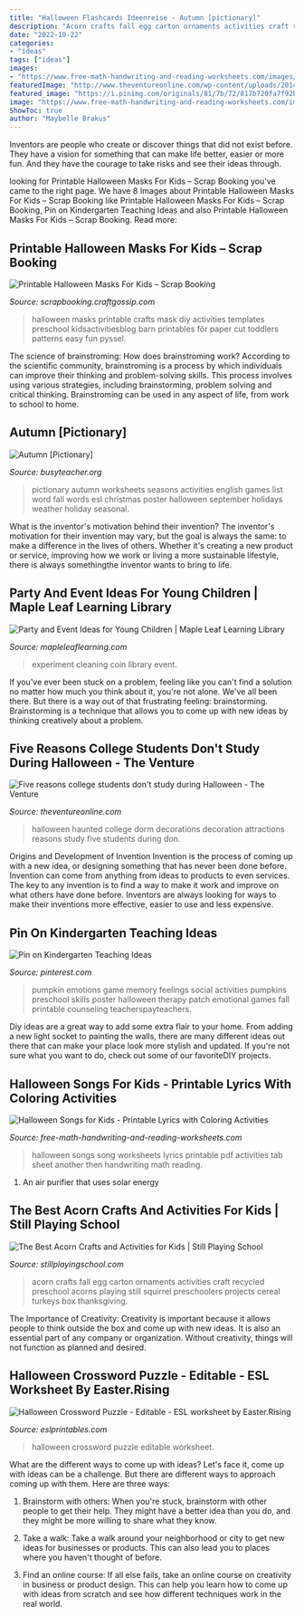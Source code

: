 ```yaml
---
title: "Halloween Flashcards Ideenreise - Autumn [pictionary]"
description: "Acorn crafts fall egg carton ornaments activities craft recycled preschool acorns playing still squirrel preschoolers projects cereal turkeys box thanksgiving"
date: "2022-10-22"
categories:
- "ideas"
tags: ["ideas"]
images:
- "https://www.free-math-handwriting-and-reading-worksheets.com/images/halloween-songs-for-kids-3.jpg"
featuredImage: "http://www.theventureonline.com/wp-content/uploads/2014/10/college-haunted-dorm-room-decoration-halloween.jpg"
featured_image: "https://i.pinimg.com/originals/81/7b/72/817b720fa7f92bfe522ec409327ce87b.jpg"
image: "https://www.free-math-handwriting-and-reading-worksheets.com/images/halloween-songs-for-kids-3.jpg"
ShowToc: true
author: "Maybelle Brakus"
---
```



Inventors are people who create or discover things that did not exist before. They have a vision for something that can make life better, easier or more fun. And they have the courage to take risks and see their ideas through.

	

		
looking for Printable Halloween Masks For Kids – Scrap Booking you've came to the right page. We have 8 Images about Printable Halloween Masks For Kids – Scrap Booking like Printable Halloween Masks For Kids – Scrap Booking, Pin on Kindergarten Teaching Ideas and also Printable Halloween Masks For Kids – Scrap Booking. Read more:
		
    
## Printable Halloween Masks For Kids – Scrap Booking

<img loading=lazy src="https://i1.wp.com/scrapbooking.craftgossip.com/files/2017/10/free-printable-halloween-masks-for-kids.jpg?fit=600%2C900&amp;ssl=1" onerror="this.onerror=null;this.src='https://tse1.mm.bing.net/th?id=OIP._ekVaIeeNLbx9OA3BZcxIAHaLH&amp;pid=15.1';" alt="Printable Halloween Masks For Kids – Scrap Booking">

_Source: scrapbooking.craftgossip.com_

>halloween masks printable crafts mask diy activities templates preschool kidsactivitiesblog barn printables för paper cut toddlers patterns easy fun pyssel. 

	

The science of brainstroming: How does brainstroming work?
According to the scientific community, brainstroming is a process by which individuals can improve their thinking and problem-solving skills. This process involves using various strategies, including brainstorming, problem solving and critical thinking. Brainstroming can be used in any aspect of life, from work to school to home.

    
## Autumn [Pictionary]

<img loading=lazy src="https://busyteacher.org/uploads/posts/2012-09/1347517097_autumn-pictionary.png" onerror="this.onerror=null;this.src='https://tse1.mm.bing.net/th?id=OIP.RXge2cPzdLo9H7gdNBWiOAHaKe&amp;pid=15.1';" alt="Autumn [Pictionary]">

_Source: busyteacher.org_

>pictionary autumn worksheets seasons activities english games list word fall words esl christmas poster halloween september holidays weather holiday seasonal. 

	

What is the inventor's motivation behind their invention?
The inventor's motivation for their invention may vary, but the goal is always the same: to make a difference in the lives of others. Whether it's creating a new product or service, improving how we work or living a more sustainable lifestyle, there is always somethingthe inventor wants to bring to life.

    
## Party And Event Ideas For Young Children | Maple Leaf Learning Library

<img loading=lazy src="http://mapleleaflearning.com/library/images/educatorplus/events/coin-cleaning-experiment.png" onerror="this.onerror=null;this.src='https://tse3.mm.bing.net/th?id=OIP.lpu1KMjUhhdwpUZ9Zt5AlwAAAA&amp;pid=15.1';" alt="Party and Event Ideas for Young Children | Maple Leaf Learning Library">

_Source: mapleleaflearning.com_

>experiment cleaning coin library event. 

	

If you've ever been stuck on a problem, feeling like you can't find a solution no matter how much you think about it, you're not alone. We've all been there. But there is a way out of that frustrating feeling: brainstorming. Brainstorming is a technique that allows you to come up with new ideas by thinking creatively about a problem.

    
## Five Reasons College Students Don&#039;t Study During Halloween - The Venture

<img loading=lazy src="http://www.theventureonline.com/wp-content/uploads/2014/10/college-haunted-dorm-room-decoration-halloween.jpg" onerror="this.onerror=null;this.src='https://tse4.mm.bing.net/th?id=OIP.mGoMfbghZt772OLoaj9VCAHaFB&amp;pid=15.1';" alt="Five reasons college students don&#039;t study during Halloween - The Venture">

_Source: theventureonline.com_

>halloween haunted college dorm decorations decoration attractions reasons study five students during don. 

	

Origins and Development of Invention
Invention is the process of coming up with a new idea, or designing something that has never been done before. Invention can come from anything from ideas to products to even services. The key to any invention is to find a way to make it work and improve on what others have done before. Inventors are always looking for ways to make their inventions more effective, easier to use and less expensive.

    
## Pin On Kindergarten Teaching Ideas

<img loading=lazy src="https://i.pinimg.com/originals/81/7b/72/817b720fa7f92bfe522ec409327ce87b.jpg" onerror="this.onerror=null;this.src='https://tse1.mm.bing.net/th?id=OIP.pcaOcTIoftXieVn84er_PQAAAA&amp;pid=15.1';" alt="Pin on Kindergarten Teaching Ideas">

_Source: pinterest.com_

>pumpkin emotions game memory feelings social activities pumpkins preschool skills poster halloween therapy patch emotional games fall printable counseling teacherspayteachers. 

	

Diy ideas are a great way to add some extra flair to your home. From adding a new light socket to painting the walls, there are many different ideas out there that can make your place look more stylish and updated. If you're not sure what you want to do, check out some of our favoriteDIY projects.

    
## Halloween Songs For Kids - Printable Lyrics With Coloring Activities

<img loading=lazy src="https://www.free-math-handwriting-and-reading-worksheets.com/images/halloween-songs-for-kids-3.jpg" onerror="this.onerror=null;this.src='https://tse2.mm.bing.net/th?id=OIP.SR9-0tFjkBUIFqiHguluNQHaKL&amp;pid=15.1';" alt="Halloween Songs for Kids - Printable Lyrics with Coloring Activities">

_Source: free-math-handwriting-and-reading-worksheets.com_

>halloween songs song worksheets lyrics printable pdf activities tab sheet another then handwriting math reading. 

	

1. An air purifier that uses solar energy 

    
## The Best Acorn Crafts And Activities For Kids | Still Playing School

<img loading=lazy src="http://3.bp.blogspot.com/-DKqdFGdOzYI/VBTRK_OKgOI/AAAAAAAAKUQ/A8DLGbxcKTU/s1600/acorn-craft-kids.jpg" onerror="this.onerror=null;this.src='https://tse4.mm.bing.net/th?id=OIP.1gHxAbg8BipRrsT_SE0BpwHaJ4&amp;pid=15.1';" alt="The Best Acorn Crafts and Activities for Kids | Still Playing School">

_Source: stillplayingschool.com_

>acorn crafts fall egg carton ornaments activities craft recycled preschool acorns playing still squirrel preschoolers projects cereal turkeys box thanksgiving. 

	

The Importance of Creativity:
Creativity is important because it allows people to think outside the box and come up with new ideas. It is also an essential part of any company or organization. Without creativity, things will not function as planned and desired.

    
## Halloween Crossword Puzzle - Editable - ESL Worksheet By Easter.Rising

<img loading=lazy src="https://www.eslprintables.com/previews/452642_1-Halloween_Crossword_Puzzle_Editable.jpg" onerror="this.onerror=null;this.src='https://tse2.mm.bing.net/th?id=OIP.ANtzxHGPNoAHzmJU5IE5KQHaKi&amp;pid=15.1';" alt="Halloween Crossword Puzzle - Editable - ESL worksheet by Easter.Rising">

_Source: eslprintables.com_

>halloween crossword puzzle editable worksheet. 

	

What are the different ways to come up with ideas?
Let's face it, come up with ideas can be a challenge. But there are different ways to approach coming up with them. Here are three ways: 
1. Brainstorm with others: When you're stuck, brainstorm with other people to get their help. They might have a better idea than you do, and they might be more willing to share what they know.

2. Take a walk: Take a walk around your neighborhood or city to get new ideas for businesses or products. This can also lead you to places where you haven't thought of before.

3. Find an online course: If all else fails, take an online course on creativity in business or product design. This can help you learn how to come up with ideas from scratch and see how different techniques work in the real world.

